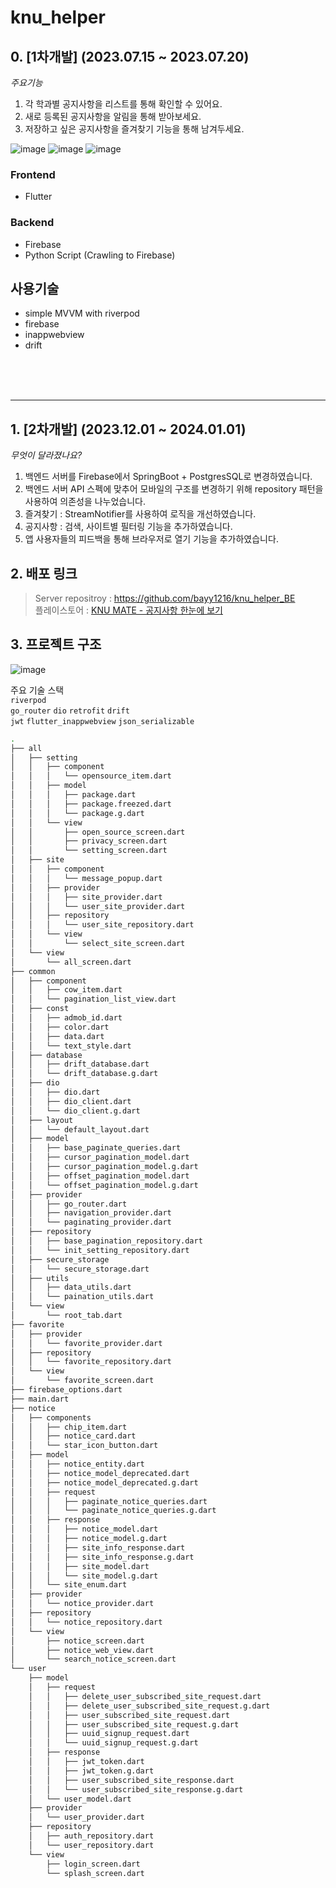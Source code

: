 # knu_helper
## 0. [1차개발] (2023.07.15 ~ 2023.07.20)

*주요기능*
1. 각 학과별 공지사항을 리스트를 통해 확인할 수 있어요.
2. 새로 등록된 공지사항을 알림을 통해 받아보세요.
3. 저장하고 싶은 공지사항을 즐겨찾기 기능을 통해 남겨두세요.

![image](https://github.com/bayy1216/knu_helper/assets/78216059/60355250-87d8-4318-ad04-fa998ea8926d)
![image](https://github.com/bayy1216/knu_helper/assets/78216059/25cd266b-741d-4069-afe3-3dee94db4bbb)
![image](https://github.com/bayy1216/knu_helper/assets/78216059/272128c0-5f52-4a27-8c8a-bb66bfc2b894)


### Frontend
- Flutter

### Backend
- Firebase
- Python Script (Crawling to Firebase)



## 사용기술
- simple MVVM with riverpod
- firebase
- inappwebview
- drift

<br><br><br>
<hr>

## 1. [2차개발] (2023.12.01 ~ 2024.01.01)
*무엇이 달라졌나요?*
1. 백엔드 서버를 Firebase에서 SpringBoot + PostgresSQL로 변경하였습니다.
2. 백엔드 서버 API 스펙에 맞추어 모바일의 구조를 변경하기 위해 repository 패턴을 사용하여 의존성을 나누었습니다.
3. 즐겨찾기 : StreamNotifier를 사용하여 로직을 개선하였습니다.
4. 공지사항 : 검색, 사이트별 필터링 기능을 추가하였습니다.
5. 앱 사용자들의 피드백을 통해 브라우저로 열기 기능을 추가하였습니다.

## 2. 배포 링크
> Server repositroy : https://github.com/bayy1216/knu_helper_BE
> <br>
> 플레이스토어 : [KNU MATE - 공지사항 한눈에 보기](https://play.google.com/store/apps/details?id=com.reditus.knu_helper)

## 3. 프로젝트 구조
![image](https://github.com/bayy1216/knu_helper/assets/78216059/f8ab4701-9757-44a0-b00f-8033446eb892)

주요 기술 스택
<br>
`riverpod`
<br>
`go_router` `dio` `retrofit` `drift` 
<br>
`jwt` `flutter_inappwebview` `json_serializable`
```bash
.
├── all
│   ├── setting
│   │   ├── component
│   │   │   └── opensource_item.dart
│   │   ├── model
│   │   │   ├── package.dart
│   │   │   ├── package.freezed.dart
│   │   │   └── package.g.dart
│   │   └── view
│   │       ├── open_source_screen.dart
│   │       ├── privacy_screen.dart
│   │       └── setting_screen.dart
│   ├── site
│   │   ├── component
│   │   │   └── message_popup.dart
│   │   ├── provider
│   │   │   ├── site_provider.dart
│   │   │   └── user_site_provider.dart
│   │   ├── repository
│   │   │   └── user_site_repository.dart
│   │   └── view
│   │       └── select_site_screen.dart
│   └── view
│       └── all_screen.dart
├── common
│   ├── component
│   │   ├── cow_item.dart
│   │   └── pagination_list_view.dart
│   ├── const
│   │   ├── admob_id.dart
│   │   ├── color.dart
│   │   ├── data.dart
│   │   └── text_style.dart
│   ├── database
│   │   ├── drift_database.dart
│   │   └── drift_database.g.dart
│   ├── dio
│   │   ├── dio.dart
│   │   ├── dio_client.dart
│   │   └── dio_client.g.dart
│   ├── layout
│   │   └── default_layout.dart
│   ├── model
│   │   ├── base_paginate_queries.dart
│   │   ├── cursor_pagination_model.dart
│   │   ├── cursor_pagination_model.g.dart
│   │   ├── offset_pagination_model.dart
│   │   └── offset_pagination_model.g.dart
│   ├── provider
│   │   ├── go_router.dart
│   │   ├── navigation_provider.dart
│   │   └── paginating_provider.dart
│   ├── repository
│   │   ├── base_pagination_repository.dart
│   │   └── init_setting_repository.dart
│   ├── secure_storage
│   │   └── secure_storage.dart
│   ├── utils
│   │   ├── data_utils.dart
│   │   └── paination_utils.dart
│   └── view
│       └── root_tab.dart
├── favorite
│   ├── provider
│   │   └── favorite_provider.dart
│   ├── repository
│   │   └── favorite_repository.dart
│   └── view
│       └── favorite_screen.dart
├── firebase_options.dart
├── main.dart
├── notice
│   ├── components
│   │   ├── chip_item.dart
│   │   ├── notice_card.dart
│   │   └── star_icon_button.dart
│   ├── model
│   │   ├── notice_entity.dart
│   │   ├── notice_model_deprecated.dart
│   │   ├── notice_model_deprecated.g.dart
│   │   ├── request
│   │   │   ├── paginate_notice_queries.dart
│   │   │   └── paginate_notice_queries.g.dart
│   │   ├── response
│   │   │   ├── notice_model.dart
│   │   │   ├── notice_model.g.dart
│   │   │   ├── site_info_response.dart
│   │   │   ├── site_info_response.g.dart
│   │   │   ├── site_model.dart
│   │   │   └── site_model.g.dart
│   │   └── site_enum.dart
│   ├── provider
│   │   └── notice_provider.dart
│   ├── repository
│   │   └── notice_repository.dart
│   └── view
│       ├── notice_screen.dart
│       ├── notice_web_view.dart
│       └── search_notice_screen.dart
└── user
    ├── model
    │   ├── request
    │   │   ├── delete_user_subscribed_site_request.dart
    │   │   ├── delete_user_subscribed_site_request.g.dart
    │   │   ├── user_subscribed_site_request.dart
    │   │   ├── user_subscribed_site_request.g.dart
    │   │   ├── uuid_signup_request.dart
    │   │   └── uuid_signup_request.g.dart
    │   ├── response
    │   │   ├── jwt_token.dart
    │   │   ├── jwt_token.g.dart
    │   │   ├── user_subscribed_site_response.dart
    │   │   └── user_subscribed_site_response.g.dart
    │   └── user_model.dart
    ├── provider
    │   └── user_provider.dart
    ├── repository
    │   ├── auth_repository.dart
    │   └── user_repository.dart
    └── view
        ├── login_screen.dart
        └── splash_screen.dart
```
